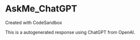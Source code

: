 # AskMe_ChatGPT
Created with CodeSandbox

This is a autogenerated response using ChatGPT from OpenAI. 
